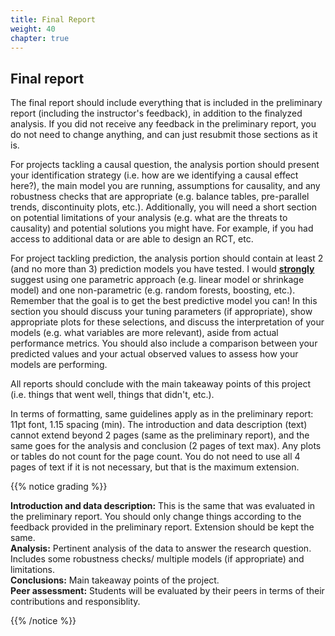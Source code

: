 ```yaml
---
title: Final Report
weight: 40
chapter: true
---
```


## Final report

The final report should include everything that is included in the preliminary report (including the instructor's feedback), in addition to the finalyzed analysis. If you did not receive any feedback in the preliminary report, you do not need to change anything, and can just resubmit those sections as it is.

For projects tackling a causal question, the analysis portion should present your identification strategy (i.e. how are we identifying a causal effect here?), the main model you are running, assumptions for causality, and any robustness checks that are appropriate (e.g. balance tables, pre-parallel trends, discontinuity plots, etc.). Additionally, you will need a short section on potential limitations of your analysis (e.g. what are the threats to causality) and potential solutions you might have. For example, if you had access to additional data or are able to design an RCT, etc.

For project tackling prediction, the analysis portion should contain at least 2 (and no more than 3) prediction models you have tested. I would **<u>strongly</u>** suggest using one parametric approach (e.g. linear model or shrinkage model) and one non-parametric (e.g. random forests, boosting, etc.). Remember that the goal is to get the best predictive model you can! In this section you should discuss your tuning parameters (if appropriate), show appropriate plots for these selections, and discuss the interpretation of your models (e.g. what variables are more relevant), aside from actual performance metrics. You should also include a comparison between your predicted values and your actual observed values to assess how your models are performing.

All reports should conclude with the main takeaway points of this project (i.e. things that went well, things that didn't, etc.).

In terms of formatting, same guidelines apply as in the preliminary report: 11pt font, 1.15 spacing (min). The introduction and data description (text) cannot extend beyond 2 pages (same as the preliminary report), and the same goes for the analysis and conclusion (2 pages of text max). Any plots or tables do not count for the page count. You do not need to use all 4 pages of text if it is not necessary, but that is the maximum extension.


{{% notice grading %}}

**Introduction and data description:** This is the same that was evaluated in the preliminary report. You should only change things according to the feedback provided in the preliminary report. Extension should be kept the same.<br>
**Analysis:** Pertinent analysis of the data to answer the research question. Includes some robustness checks/ multiple models (if appropriate) and limitations.<br>
**Conclusions:** Main takeaway points of the project.<br>
**Peer assessment:** Students will be evaluated by their peers in terms of their contributions and responsiblity.

{{% /notice %}}

